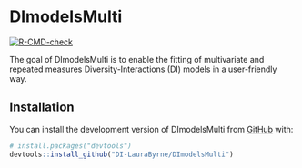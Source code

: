 
<!-- README.md is generated from README.Rmd. Please edit that file -->

# DImodelsMulti

<!-- badges: start -->

[![R-CMD-check](https://github.com/DI-LauraByrne/DImodelsMulti/actions/workflows/R-CMD-check.yaml/badge.svg)](https://github.com/DI-LauraByrne/DImodelsMulti/actions/workflows/R-CMD-check.yaml)
<!-- badges: end -->

The goal of DImodelsMulti is to enable the fitting of multivariate and repeated measures Diversity-Interactions (DI) models in a user-friendly way.

## Installation

You can install the development version of DImodelsMulti from
[GitHub](https://github.com/) with:

``` r
# install.packages("devtools")
devtools::install_github("DI-LauraByrne/DImodelsMulti")
```
